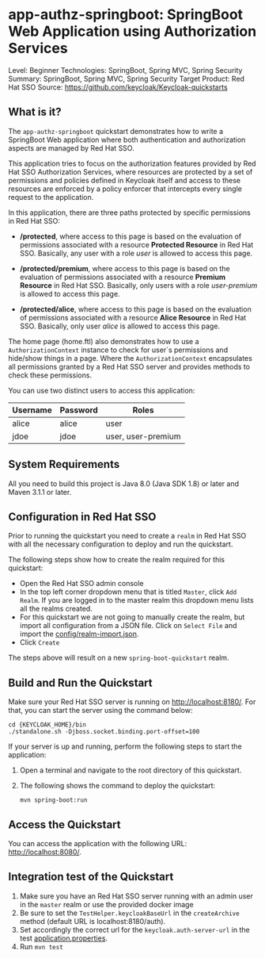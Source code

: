 app-authz-springboot: SpringBoot Web Application using Authorization Services
===================================================

Level: Beginner
Technologies: SpringBoot, Spring MVC, Spring Security
Summary: SpringBoot, Spring MVC, Spring Security
Target Product: Red Hat SSO
Source: <https://github.com/keycloak/Keycloak-quickstarts>


What is it?
-----------

The `app-authz-springboot` quickstart demonstrates how to write a SpringBoot Web application where both authentication and
authorization aspects are managed by Red Hat SSO.

This application tries to focus on the authorization features provided by Red Hat SSO Authorization Services, where resources are
protected by a set of permissions and policies defined in Keycloak itself and access to these resources are enforced by a policy enforcer
that intercepts every single request to the application.

In this application, there are three paths protected by specific permissions in Red Hat SSO:

* **/protected**, where access to this page is based on the evaluation of permissions associated with a resource **Protected Resource** in Red Hat SSO. Basically,
any user with a role *user* is allowed to access this page.

* **/protected/premium**, where access to this page is based on the evaluation of permissions associated with a resource **Premium Resource** in Red Hat SSO. Basically,
only users with a role *user-premium* is allowed to access this page.

* **/protected/alice**, where access to this page is based on the evaluation of permissions associated with a resource **Alice Resource** in Red Hat SSO. Basically,
only user *alice* is allowed to access this page.

The home page (home.ftl) also demonstrates how to use a ``AuthorizationContext`` instance to check for user`s permissions and hide/show
things in a page. Where the ``AuthorizationContext`` encapsulates all permissions granted by a Red Hat SSO server and provides methods
to check these permissions.

You can use two distinct users to access this application:

|Username|Password|Roles|
|---|---|---|
|alice|alice|user|
|jdoe|jdoe|user, user-premium|


System Requirements
-------------------

All you need to build this project is Java 8.0 (Java SDK 1.8) or later and Maven 3.1.1 or later.


Configuration in Red Hat SSO
-----------------------

Prior to running the quickstart you need to create a `realm` in Red Hat SSO with all the necessary configuration to deploy and run the quickstart.

The following steps show how to create the realm required for this quickstart:

* Open the Red Hat SSO admin console
* In the top left corner dropdown menu that is titled `Master`, click `Add Realm`. If you are logged in to the master realm this dropdown menu lists all the realms created.
* For this quickstart we are not going to manually create the realm, but import all configuration from a JSON file. Click on `Select File` and import the [config/realm-import.json](config/realm-import.json).
* Click `Create`

The steps above will result on a new `spring-boot-quickstart` realm.

Build and Run the Quickstart
-------------------------------

Make sure your Red Hat SSO server is running on <http://localhost:8180/>. For that, you can start the server using the command below:

   ````
   cd {KEYCLOAK_HOME}/bin
   ./standalone.sh -Djboss.socket.binding.port-offset=100
   
   ````

If your server is up and running, perform the following steps to start the application:

1. Open a terminal and navigate to the root directory of this quickstart.

2. The following shows the command to deploy the quickstart:

   ````
   mvn spring-boot:run

   ````

Access the Quickstart
---------------------

You can access the application with the following URL: <http://localhost:8080/>.

Integration test of the Quickstart
----------------------------------

1. Make sure you have an Red Hat SSO server running with an admin user in the `master` realm or use the provided docker image
2. Be sure to set the `TestHelper.keycloakBaseUrl` in the `createArchive` method (default URL is localhost:8180/auth).
3. Set accordingly the correct url for the `keycloak.auth-server-url` in the test [application.properties](src/test/resources/application.properties).
4. Run `mvn test`